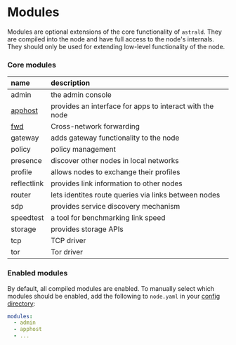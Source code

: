 # Modules

Modules are optional extensions of the core functionality of `astrald`.
They are compiled into the node and have full access to the node's internals.
They should only be used for extending low-level functionality of the node.

### Core modules

| name                         | description                                              |
|:-----------------------------|:---------------------------------------------------------|
| admin                        | the admin console                                        |
| [apphost](apphost/README.md) | provides an interface for apps to interact with the node |
| [fwd](fwd/README.md)         | Cross-network forwarding                                 |
| gateway                      | adds gateway functionality to the node                   |
| policy                       | policy management                                        |
| presence                     | discover other nodes in local networks                   |
| profile                      | allows nodes to exchange their profiles                  |
| reflectlink                  | provides link information to other nodes                 |
| router                       | lets identites route queries via links between nodes     |
| sdp                          | provides service discovery mechanism                     |
| speedtest                    | a tool for benchmarking link speed                       |
| storage                      | provides storage APIs                                    |
| tcp                          | TCP driver                                               |
| tor                          | Tor driver                                               |

### Enabled modules

By default, all compiled modules are enabled. To manually select which modules
should be enabled, add the following to `node.yaml` in your
[config directory](../docs/quickstart.md#config-directory):

```yaml
modules:
  - admin
  - apphost
  - ...
```